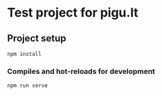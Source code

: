 # Test project for pigu.lt

## Project setup
```
npm install
```

### Compiles and hot-reloads for development
```
npm run serve
```


